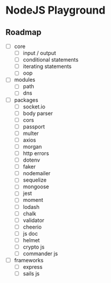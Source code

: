 # NodeJS Playground


## Roadmap
- [ ] core
    - [ ] input / output
    - [ ] conditional statements
    - [ ] iterating statements
    - [ ] oop
- [ ] modules
    - [ ] path
    - [ ] dns
- [ ] packages
    - [ ] socket.io
    - [ ] body parser
    - [ ] cors
    - [ ] passport
    - [ ] multer
    - [ ] axios
    - [ ] morgan
    - [ ] http errors
    - [ ] dotenv
    - [ ] faker
    - [ ] nodemailer
    - [ ] sequelize
    - [ ] mongoose
    - [ ] jest
    - [ ] moment
    - [ ] lodash
    - [ ] chalk
    - [ ] validator
    - [ ] cheerio
    - [ ] js doc
    - [ ] helmet
    - [ ] crypto js
    - [ ] commander js
- [ ] frameworks
    - [ ] express
    - [ ] sails js